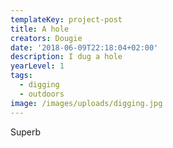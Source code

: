 ```yaml
---
templateKey: project-post
title: A hole
creators: Dougie
date: '2018-06-09T22:18:04+02:00'
description: I dug a hole
yearLevel: 1
tags:
  - digging
  - outdoors
image: /images/uploads/digging.jpg
---
```


Superb
